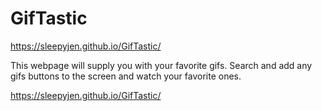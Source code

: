# GifTastic
https://sleepyjen.github.io/GifTastic/

This webpage will supply you with your favorite gifs. Search and add any gifs buttons to the 
screen and watch your favorite ones. 

https://sleepyjen.github.io/GifTastic/

